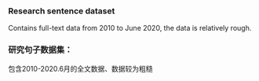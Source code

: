 ### Research sentence dataset 

Contains full-text data from 2010 to June 2020, the data is relatively rough.

### 研究句子数据集：

包含2010-2020.6月的全文数据、数据较为粗糙
